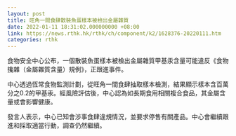 ```yaml
---
layout: post
title: 旺角一間食肆散裝魚蛋樣本被檢出金屬雜質
date: 2022-01-11 18:31:02.000000000 +08:00
link: https://news.rthk.hk/rthk/ch/component/k2/1628376-20220111.htm
categories: rthk
---
```


食物安全中心公布，一個散裝魚蛋樣本被檢出金屬雜質甲基汞含量可能違反《食物攙雜（金屬雜質含量）規例》，正跟進事件。

中心透過恆常食物監測計劃，從旺角一間食肆抽取樣本檢測，結果顯示樣本含百萬分之0.2的甲基汞。經風險評估後，中心認為如長期食用相關複合食品，其金屬含量或會影響健康。

發言人表示，中心已知會涉事食肆違規情況，並要求停售有關產品。中心會繼續跟進和採取適當行動，調查仍然繼續。
